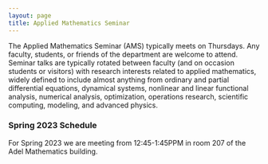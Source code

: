 ```yaml
---
layout: page
title: Applied Mathematics Seminar
---
```


The Applied Mathematics Seminar (AMS) typically meets on Thursdays.  Any faculty, students, or friends of the department are welcome to attend. Seminar talks are typically rotated between faculty (and on occasion students or visitors) with research interests related to applied mathematics, widely defined to include almost anything from ordinary and partial differential equations, dynamical systems, nonlinear and linear functional analysis, numerical analysis, optimization, operations research, scientific computing, modeling, and advanced physics.

### Spring 2023 Schedule

For Spring 2023 we are meeting from 12:45-1:45PPM in room 207 of the Adel Mathematics building.
